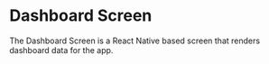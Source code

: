 # Dashboard Screen

The Dashboard Screen is a React Native based screen that renders dashboard data for the app.

